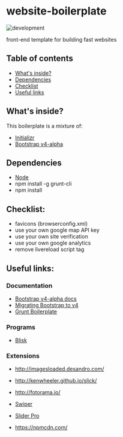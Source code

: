 # website-boilerplate
![development](https://img.shields.io/badge/development-active-4CD80A.svg)

front-end template for building fast websites

## Table of contents

- [What's inside?](#whats-inside?)
- [Dependencies](#dependencies)
- [Checklist](#checklist)
- [Useful links](#useful-links)

## What's inside?
This boilerplate is a mixture of:

- [Initializr](http://www.initializr.com/)
- [Bootstrap v4-alpha](https://github.com/twbs/bootstrap)

## Dependencies

- [Node](https://nodejs.org/en/download/)
- npm install -g grunt-cli
- npm install

## Checklist:

- favicons (browserconfig.xml)
- use your own google map API key
- use your own site verification
- use your own google analytics
- remove livereload script tag

## Useful links:

### Documentation

- [Bootstrap v4-alpha docs](http://v4-alpha.getbootstrap.com/getting-started/introduction/)
- [Migrating Bootstrap to v4](http://v4-alpha.getbootstrap.com/migration/)
- [Grunt Boilerplate](http://www.integralist.co.uk/posts/grunt-boilerplate.html)

### Programs

- [Blisk](https://blisk.io)

### Extensions
- http://imagesloaded.desandro.com/
- http://kenwheeler.github.io/slick/
- http://fotorama.io/
- [Swiper](https://github.com/nolimits4web/Swiper)
- [Slider Pro](https://github.com/bqworks/slider-pro/)

- https://npmcdn.com/